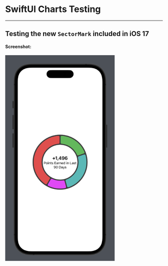 # SwiftUI Charts Testing
---
## Testing the new `SectorMark` included in iOS 17
#### Screenshot:
<img width=350 src="./screenshot.png" />